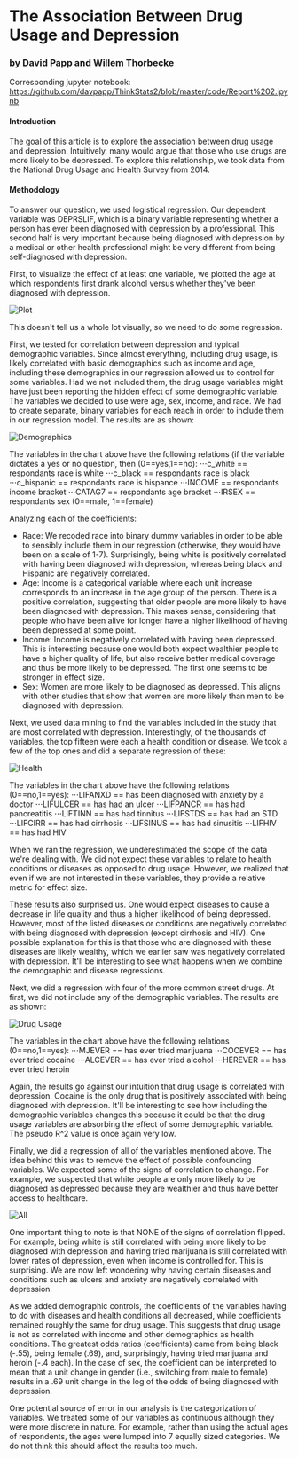 # The Association Between Drug Usage and Depression
### by David Papp and Willem Thorbecke

Corresponding jupyter notebook: https://github.com/davpapp/ThinkStats2/blob/master/code/Report%202.ipynb

#### Introduction
The goal of this article is to explore the association between drug usage and depression. Intuitively, many would argue that those who use drugs are more likely to be depressed. To explore this relationship, we took data from the National Drug Usage and Health Survey from 2014. 

#### Methodology
To answer our question, we used logistical regression. Our dependent variable was DEPRSLIF, which is a binary variable representing whether a person has ever been diagnosed with depression by a professional. This second half is very important because being diagnosed with depression by a medical or other health professional might be very different from being self-diagnosed with depression.

First, to visualize the effect of at least one variable, we plotted the age at which respondents first drank alcohol versus whether they've been diagnosed with depression. 

![Plot](https://github.com/davpapp/ThinkStats2/blob/master/Reports/Images/scr.png?raw=true)

This doesn't tell us a whole lot visually, so we need to do some regression.

First, we tested for correlation between depression and typical demographic variables. Since almost everything, including drug usage, is likely correlated with basic demographics such as income and age, including these demographics in our regression allowed us to control for some variables. Had we not included them, the drug usage variables might have just been reporting the hidden effect of some demographic variable. The variables we decided to use were age, sex, income, and race. We had to create separate, binary variables for each reach in order to include them in our regression model. The results are as shown:

![Demographics](https://github.com/davpapp/ThinkStats2/blob/master/Reports/Images/demo.png?raw=true)

The variables in the chart above have the following relations (if the variable dictates a yes or no question, then (0==yes,1==no): 
⋅⋅⋅c_white == respondants race is white
⋅⋅⋅c_black == respondants race is black
⋅⋅⋅c_hispanic == respondants race is hispance
⋅⋅⋅INCOME == respondants income bracket
⋅⋅⋅CATAG7 == respondants age bracket 
⋅⋅⋅IRSEX == respondants sex (0==male, 1==female)

Analyzing each of the coefficients: 
- Race: We recoded race into binary dummy variables in order to be able to sensibly include them in our regression (otherwise, they would have been on a scale of 1-7). Surprisingly, being white is positively correlated with having been diagnosed with depression, whereas being black and Hispanic are negatively correlated. 
- Age: Income is a categorical variable where each unit increase corresponds to an increase in the age group of the person. There is a positive correlation, suggesting that older people are more likely to have been diagnosed with depression. This makes sense, considering that people who have been alive for longer have a higher likelihood of having been depressed at some point. 
- Income: Income is negatively correlated with having been depressed. This is interesting because one would both expect wealthier people to have a higher quality of life, but also receive better medical coverage and thus be more likely to be depressed. The first one seems to be stronger in effect size. 
- Sex: Women are more likely to be diagnosed as depressed. This aligns with other studies that show that women are more likely than men to be diagnosed with depression.

Next, we used data mining to find the variables included in the study that are most correlated with depression. Interestingly, of the thousands of variables, the top fifteen were each a health condition or disease. We took a few of the top ones and did a separate regression of these:

![Health](https://github.com/davpapp/ThinkStats2/blob/master/Reports/Images/health.png?raw=true)

The variables in the chart above have the following relations (0==no,1==yes):
⋅⋅⋅LIFANXD == has been diagnosed with anxiety by a doctor
⋅⋅⋅LIFULCER == has had an ulcer
⋅⋅⋅LIFPANCR == has had pancreatitis
⋅⋅⋅LIFTINN == has had tinnitus
⋅⋅⋅LIFSTDS == has had an STD
⋅⋅⋅LIFCIRR == has had cirrhosis
⋅⋅⋅LIFSINUS == has had sinusitis
⋅⋅⋅LIFHIV == has had HIV 

When we ran the regression, we underestimated the scope of the data we're dealing with. We did not expect these variables to relate to health conditions or diseases as opposed to drug usage. However, we realized that even if we are not interested in these variables, they provide a relative metric for effect size. 

These results also surprised us. One would expect diseases to cause a decrease in life quality and thus a higher likelihood of being depressed. However, most of the listed diseases or conditions are negatively correlated with being diagnosed with depression (except cirrhosis and HIV). One possible explanation for this is that those who are diagnosed with these diseases are likely wealthy, which we earlier saw was negatively correlated with depression. It'll be interesting to see what happens when we combine the demographic and disease regressions.


Next, we did a regression with four of the more common street drugs. At first, we did not include any of the demographic variables. The results are as shown:

![Drug Usage](https://github.com/davpapp/ThinkStats2/blob/master/Reports/Images/drugs.png?raw=true)

The variables in the chart above have the following relations (0==no,1==yes):
⋅⋅⋅MJEVER == has ever tried marijuana 
⋅⋅⋅COCEVER == has ever tried cocaine 
⋅⋅⋅ALCEVER == has ever tried alcohol
⋅⋅⋅HEREVER == has ever tried heroin

Again, the results go against our intuition that drug usage is correlated with depression. Cocaine is the only drug that is positively associated with being diagnosed with depression. It'll be interesting to see how including the demographic variables changes this because it could be that the drug usage variables are absorbing the effect of some demographic variable. The pseudo R^2 value is once again very low.

Finally, we did a regression of all of the variables mentioned above. The idea behind this was to remove the effect of possible confounding variables. We expected some of the signs of correlation to change. For example, we suspected that white people are only more likely to be diagnosed as depressed because they are wealthier and thus have better access to healthcare.

![All](https://github.com/davpapp/ThinkStats2/blob/master/Reports/Images/all.png?raw=true)

One important thing to note is that NONE of the signs of correlation flipped. For example, being white is still correlated with being more likely to be diagnosed with depression and having tried marijuana is still correlated with lower rates of depression, even when income is controlled for. This is surprising. We are now left wondering why having certain diseases and conditions such as ulcers and anxiety are negatively correlated with depression.

As we added demographic controls, the coefficients of the variables having to do with diseases and health conditions all decreased, while coefficients remained roughly the same for drug usage. This suggests that drug usage is not as correlated with income and other demographics as health conditions. The greatest odds ratios (coefficients) came from being black (-.55), being female (.69), and, surprisingly, having tried marijuana and heroin (-.4 each). In the case of sex, the coefficient can be interpreted to mean that a unit change in gender (i.e., switching from male to female) results in a .69 unit change in the log of the odds of being diagnosed with depression. 

One potential source of error in our analysis is the categorization of variables. We treated some of our variables as continuous although they were more discrete in nature. For example, rather than using the actual ages of respondents, the ages were lumped into 7 equally sized categories. We do not think this should affect the results too much.

